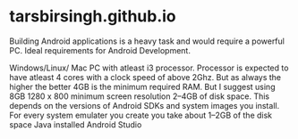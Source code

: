 # tarsbirsingh.github.io
Building Android applications is a heavy task and would require a powerful PC. Ideal requirements for Android Development.

Windows/Linux/ Mac PC with atleast i3 processor. Processor is expected to have atleast 4 cores with a clock speed of above 2Ghz. But as always the higher the better
4GB is the minimum required RAM. But I suggest using 8GB
1280 x 800 minimum screen resolution
2–4GB of disk space. This depends on the versions of Android SDKs and system images you install. For every system emulater you create you take about 1–2GB of the disk space
Java installed
Android Studio
